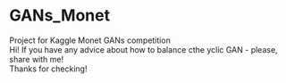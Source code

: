 # GANs_Monet
Project for Kaggle Monet GANs competition  
Hi! If you have any advice about how to balance cthe yclic GAN - please, share with me!  
Thanks for checking!
